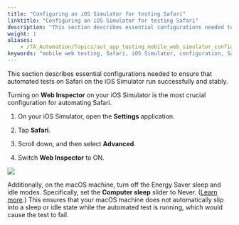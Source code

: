 ```yaml
--- 
title: "Configuring an iOS Simulator for testing Safari"
linktitle: "Configuring an iOS Simulator for testing Safari"
description: "This section describes essential configurations needed to ensure that automated tests on Safari on the iOS Simulator run successfully and stably."
weight: 1
aliases: 
    - /TA_Automation/Topics/aut_app_testing_mobile_web_simulator_config.html
keywords: "mobile web testing, Safari, iOS Simulator, configuration, Safari testing, iOS Simulator, web inspector, Safari, iOS Simulator"
---
```


This section describes essential configurations needed to ensure that automated tests on Safari on the iOS Simulator run successfully and stably.

Turning on **Web Inspector** on your iOS Simulator is the most crucial configuration for automating Safari.

1.  On your iOS Simulator, open the **Settings** application.

2.  Tap **Safari**.

3.  Scroll down, and then select **Advanced**.

4.  Switch **Web Inspector** to ON.


![](/images/TA_Automation/Images/iOS_sim_on_web_inspector.png)

Additionally, on the macOS machine, turn off the Energy Saver sleep and idle modes. Specifically, set the **Computer sleep** slider to Never. \([Learn more](https://support.apple.com/en-gb/HT201714).\) This ensures that your macOS machine does not automatically slip into a sleep or idle state while the automated test is running, which would cause the test to fail.



